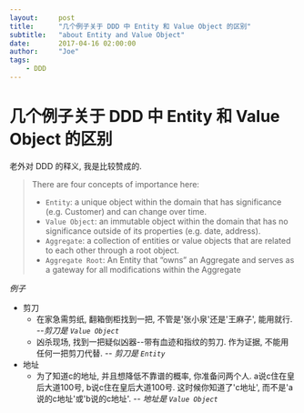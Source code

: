 ```yaml
---
layout:     post
title:      "几个例子关于 DDD 中 Entity 和 Value Object 的区别"
subtitle:   "about Entity and Value Object"
date:       2017-04-16 02:00:00
author:     "Joe"
tags:
    - DDD
---
```


# 几个例子关于 DDD 中 Entity 和 Value Object 的区别

老外对 DDD 的释义, 我是比较赞成的.

> There are four concepts of importance here:  
> * `Entity`: a unique object within the domain that has significance (e.g. Customer) and can change over time.  
> * `Value Object`: an immutable object within the domain that has no significance outside of its properties (e.g. date, address).  
> * `Aggregate`: a collection of entities or value objects that are related to each other through a root object.  
> * `Aggregate Root`: An Entity that “owns” an Aggregate and serves as a gateway for all modifications within the Aggregate

*例子*

* 剪刀
    * 在家急需剪纸, 翻箱倒柜找到一把, 不管是'张小泉'还是'王麻子', 能用就行. *--剪刀是 `Value Object`*
    * 凶杀现场, 找到一把疑似凶器--带有血迹和指纹的剪刀. 作为证据, 不能用任何一把剪刀代替. *-- 剪刀是 `Entity`*
* 地址
    * 为了知道c的地址, 并且想降低不靠谱的概率, 你准备问两个人. a说c住在皇后大道100号, b说c住在皇后大道100号. 这时候你知道了'c地址', 而不是'a说的c地址'或'b说的c地址'. *-- 地址是 `Value Object`*